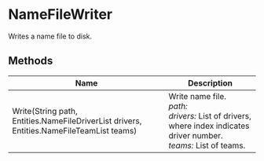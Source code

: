 # NameFileWriter

Writes a name file to disk.



## Methods

| Name            | Description        |
|-----------------|--------------------|
| Write(String path, Entities.NameFileDriverList drivers, Entities.NameFileTeamList teams)   |  Write name file.<br />*path:* <br />*drivers:* List of drivers, where index indicates driver number.<br />*teams:* List of teams.<br /> 


